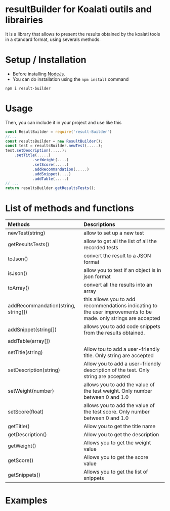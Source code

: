 # resultBuilder for Koalati outils and librairies
It is a library that allows to present the results obtained by the koalati tools in a standard format, using severals methods.


# Setup / Installation 
- Before installing [NodeJs](https://nodejs.org/en/).
- You can do installation using the `npm install` command
```
npm i result-builder
```
# Usage
Then, you can include it in your project and use like this
```javascript
const ResultBuilder = require('result-Builder')
//...
const resultsBuilder = new ResultBuilder(); 
const test = resultsBuilder.newTest(.....);
test.setDescription(.....);
    .setTitle(.....)
            .setWeight(....)
            .setScore(.....)
            .addRecommandation(.....)
            .addSnippet(....)
            .addTable(.....)
// ... 
return resultsBuilder.getResultsTests(); 
```

# List of methods and functions

| Methods               | Descriptions     | 
| :--------------------- | :--------------- |
| newTest(string)      | allow to set up a new test   |
| getResultsTests()     | allow to get all the list of all the recorded tests  |
| toJson()              | convert the result to a JSON format  |
| isJson()              | allow you to test if an object is in json format   |
| toArray()             | convert all the results into an array |
| addRecommandation(string, string[]) |this allows you to add recommendations indicating to the user improvements to be made. only strings are accepted |
| addSnippet(string[])  | allows you to add code snippets from the results obtained.|
| addTable(array[])             | |
| setTitle(string)             | Allow tou to add a user-friendly title. Only string are accepted|
| setDescription(string)             | Allow you to add a user-friendly description of the test. Only string are accepted|
| setWeight(number)             | allows you to add the value of the test weight. Only  number between 0 and 1.0 |
| setScore(float)             | allows you to add the value of the test score. Only  number between 0 and 1.0 |
| getTitle()             | Allow you to get the title name|
| getDescription()             | Allow you to get the description|
| getWeight()             | Allows you to get the weight value|
| getScore()             | Allows you to get the score value|
| getSnippets()             | Allows you to get the list of snippets|


# Examples
